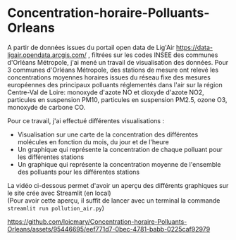 # Concentration-horaire-Polluants-Orleans

A partir de données issues du portail open data de Lig'Air https://data-ligair.opendata.arcgis.com/ , filtrées sur les codes INSEE des communes d'Orléans Métropole,
j'ai mené un travail de visualisation des données.
Pour 3 communes d'Orléans Métropole, des stations de mesure ont relevé les concentrations moyennes horaires issues du réseau fixe des mesures européennes des principaux polluants réglementés dans l'air sur la région Centre-Val de Loire: monoxyde d'azote NO et dioxyde d'azote NO2, particules en suspension PM10, particules en suspension PM2.5, ozone O3, monoxyde de carbone CO.

Pour ce travail, j'ai effectué différentes visualisations :
- Visualisation sur une carte de la concentration des différentes molécules en fonction du mois, du jour et de l'heure
- Un graphique qui représente la concentration de chaque polluant pour les différentes stations
- Un graphique qui représente la concentration moyenne de l'ensemble des polluants pour les différentes stations

La vidéo ci-dessous permet d'avoir un aperçu des différents graphiques sur le site crée avec Streamlit (en local)  
(Pour avoir cette aperçu, il suffit de lancer avec un terminal la commande `streamlit run pollution_air.py`)

https://github.com/loicmary/Concentration-horaire-Polluants-Orleans/assets/95446695/eef771d7-0bec-4781-babb-0225caf92979


